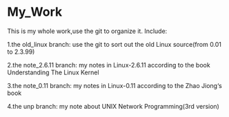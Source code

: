 My_Work
========

This is my whole work,use the git to organize it. Include:

1.the old_linux branch: use the git to sort out the old Linux source(from 0.01 to 2.3.99)

2.the note_2.6.11 branch: my notes in Linux-2.6.11 according to the book Understanding The Linux Kernel

3.the note_0.11 branch: my notes in Linux-0.11 according to the Zhao Jiong‘s book

4.the unp branch: my note about UNIX Network Programming(3rd version)
